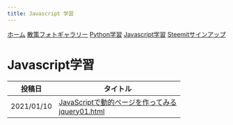 ```yaml
---
title: Javascript 学習
---
```


[ホーム](./) [散策フォトギャラリー](./photogarally.html) [Python学習](./python.html) [Javascript学習](./javascript.html) [Steemitサインアップ](./steemitsignup.html)

# Javascript学習


|投稿日|タイトル|
|---|---|
|2021/01/10|[JavaScriptで動的ページを作ってみる](https://steemit.com/japanese/@yasu/javascript)<br/>[jquery01.html](https://ojagggyo.github.io/jquery01.html)|


